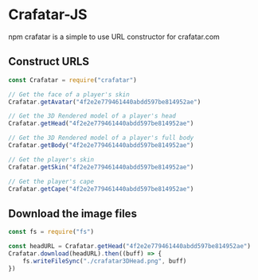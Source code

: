 # Crafatar-JS
npm crafatar is a simple to use URL constructor for crafatar.com

## Construct URLS
```js
const Crafatar = require("crafatar")

// Get the face of a player's skin
Crafatar.getAvatar("4f2e2e779461440abdd597be814952ae")

// Get the 3D Rendered model of a player's head
Crafatar.getHead("4f2e2e779461440abdd597be814952ae")

// Get the 3D Rendered model of a player's full body
Crafatar.getBody("4f2e2e779461440abdd597be814952ae")

// Get the player's skin
Crafatar.getSkin("4f2e2e779461440abdd597be814952ae")

// Get the player's cape
Crafatar.getCape("4f2e2e779461440abdd597be814952ae")
```

## Download the image files
```js
const fs = require("fs")

const headURL = Crafatar.getHead("4f2e2e779461440abdd597be814952ae")
Crafatar.download(headURL).then((buff) => {
    fs.writeFileSync("./crafatar3DHead.png", buff)
})
```
